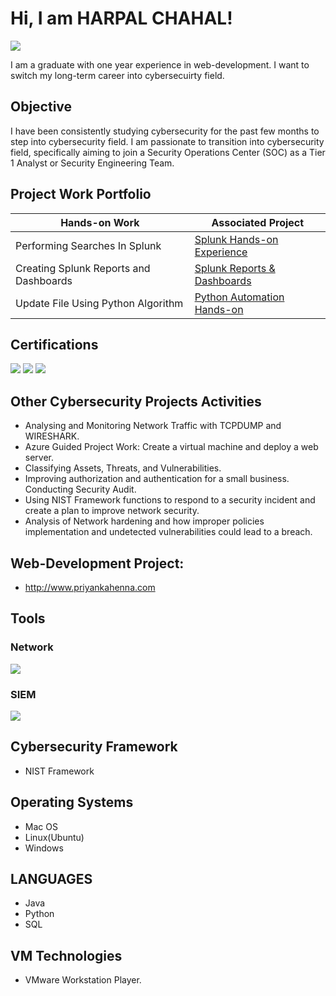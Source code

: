 # Hi, I am HARPAL CHAHAL!
<a href="https://www.linkedin.com/in/harpal-chahal-152b96226/"><img src="https://img.shields.io/badge/-LinkedIn-0072b1?&style=for-the-badge&logo=linkedin&logoColor=white" /></a>

I am a graduate with one year experience in web-development. I want to switch my long-term career into cybersecuirty field. 
## Objective

I have been consistently studying cybersecurity for the past few months to step into cybersecurity field. I am passionate to transition into cybersecurity field, specifically aiming to join a Security Operations Center (SOC) as a Tier 1 Analyst or Security Engineering Team.

## Project Work Portfolio

| Hands-on Work                                       | Associated Project         |
|-----------------------------------------------|----------------------------|
| Performing Searches In Splunk         | <a href="https://github.com/Chahal-007/Splunk-Hands-On/blob/main/README.md"> Splunk Hands-on Experience|
| Creating Splunk Reports and Dashboards        | <a href="https://github.com/Chahal-007/Splunk-Reports-Dashboards/blob/main/README.md"> Splunk Reports & Dashboards|
| Update File Using Python Algorithm    | <a href="https://github.com/Chahal-007/Update-File-Using-Python-Algorithm"> Python Automation Hands-on |

## Certifications
<div>
<a href="https://www.credly.com/badges/eeac9231-6c50-4464-b336-000331470b4c/public_url"><img src="https://img.shields.io/badge/Splunk_Core_Certified_User-orange"></a>
<a href="https://www.credly.com/badges/af4dca10-2c51-4368-a889-00d41a10059b/public_url"><img src="https://img.shields.io/badge/Google_Cybersecurity_Certificate-brighten" /></a>
<a href="https://www.credly.com/badges/f9855fd2-e6dd-41f5-94c9-879dd279622c/public_url"><img src="https://img.shields.io/badge/AWS_Certified_Cloud_Practitioner-purple"/></a>

</div>

## Other Cybersecurity Projects Activities

- Analysing and Monitoring Network Traffic with TCPDUMP and WIRESHARK.
- Azure Guided Project Work: Create a virtual machine and deploy a web server.
- Classifying Assets, Threats, and Vulnerabilities.
- Improving authorization and authentication for a small business. Conducting Security Audit.
- Using NIST Framework functions to respond to a security incident and create a plan to improve network security.
- Analysis of Network hardening and how improper policies implementation and undetected vulnerabilities could lead to a breach.

## Web-Development Project:

- http://www.priyankahenna.com
  
## Tools

### Network
<div>
   <img src="https://img.shields.io/badge/-Wireshark-1679A7?&style=for-the-badge&logo=Wireshark&logoColor=white"/>
   <!-- <img src="https://img.shields.io/badge/-Suricata-EF3B2D?&style=for-the-badge&logo=Suricata&logoColor=white" />
   <img src="https://img.shields.io/badge/-Zeek-777BB4?&style=for-the-badge&logo=Zeek&logoColor=white" /> -->
</div>

### SIEM
<div>
  <img src="https://img.shields.io/badge/-Splunk-000000?&style=for-the-badge&logo=Splunk&logoColor=white" />  
</div>

## Cybersecurity Framework

  - NIST Framework
## Operating Systems

 - Mac OS
 - Linux(Ubuntu)
 - Windows
   
## LANGUAGES

 - Java
 - Python
 - SQL

## VM Technologies

 - VMware Workstation Player.


<!--
**Chahal-007/Chahal-007** is a ✨ _special_ ✨ repository because its `README.md` (this file) appears on your GitHub profile.

Here are some ideas to get you started:

- 🔭 I’m currently working on ...
- 🌱 I’m currently learning ...
- 👯 I’m looking to collaborate on ...
- 🤔 I’m looking for help with ...
- 💬 Ask me about ...
- 📫 How to reach me: ...
- 😄 Pronouns: ...
- ⚡ Fun fact: ...
-->
